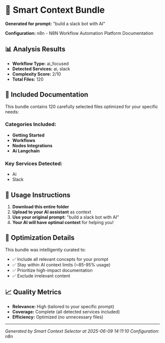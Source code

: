 # 🎯 Smart Context Bundle

**Generated for prompt:** "build a slack bot with AI"

**Configuration:** n8n - N8N Workflow Automation Platform Documentation

## 📊 Analysis Results

- **Workflow Type:** ai_focused
- **Detected Services:** ai, slack
- **Complexity Score:** 2/10
- **Total Files:** 120

## 📁 Included Documentation

This bundle contains 120 carefully selected files optimized for your specific needs:

### Categories Included:
- **Getting Started**
- **Workflows**
- **Nodes Integrations**
- **Ai Langchain**

### Key Services Detected:
- Ai
- Slack

## 🚀 Usage Instructions

1. **Download this entire folder**
2. **Upload to your AI assistant** as context
3. **Use your original prompt:** "build a slack bot with AI"
4. **Your AI will have optimal context** for helping you!

## 🎯 Optimization Details

This bundle was intelligently curated to:
- ✅ Include all relevant concepts for your prompt
- ✅ Stay within AI context limits (~85-95% usage)
- ✅ Prioritize high-impact documentation
- ✅ Exclude irrelevant content

## 📈 Quality Metrics

- **Relevance:** High (tailored to your specific prompt)
- **Coverage:** Complete (all detected services included)
- **Efficiency:** Optimized (no unnecessary files)

---

*Generated by Smart Context Selector at 2025-06-09 14:11:10*
*Configuration: n8n*
